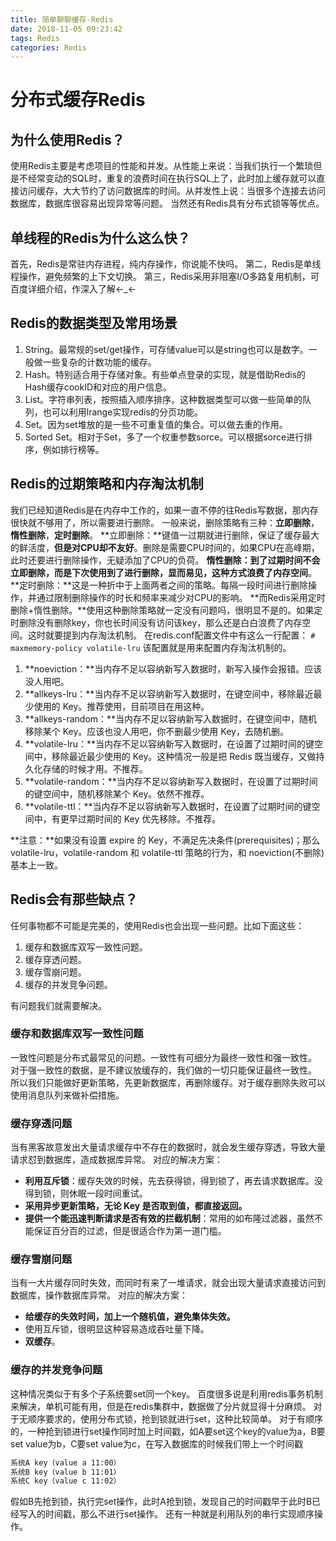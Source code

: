 ```yaml
---
title: 简单聊聊缓存-Redis
date: 2018-11-05 09:23:42
tags: Redis
categories: Redis
---
```

# 分布式缓存Redis
## 为什么使用Redis？
使用Redis主要是考虑项目的性能和并发。从性能上来说：当我们执行一个繁琐但是不经常变动的SQL时，重复的浪费时间在执行SQL上了，此时加上缓存就可以直接访问缓存，大大节约了访问数据库的时间。从并发性上说：当很多个连接去访问数据库，数据库很容易出现异常等问题。
当然还有Redis具有分布式锁等等优点。
## 单线程的Redis为什么这么快？
首先，Redis是常驻内存进程，纯内存操作，你说能不快吗。
第二，Redis是单线程操作，避免频繁的上下文切换。
第三，Redis采用非阻塞I/O多路复用机制，可百度详细介绍，作深入了解←_←
## Redis的数据类型及常用场景
1. String。最常规的set/get操作，可存储value可以是string也可以是数字。一般做一些复杂的计数功能的缓存。
2. Hash。特别适合用于存储对象。有些单点登录的实现，就是借助Redis的Hash缓存cookID和对应的用户信息。
3. List。字符串列表，按照插入顺序排序。这种数据类型可以做一些简单的队列，也可以利用lrange实现redis的分页功能。
4. Set。因为set堆放的是一些不可重复值的集合。可以做去重的作用。
5. Sorted Set。相对于Set，多了一个权重参数sorce。可以根据sorce进行排序，例如排行榜等。

<!-- more -->
## Redis的过期策略和内存淘汰机制
我们已经知道Redis是在内存中工作的，如果一直不停的往Redis写数据，那内存很快就不够用了，所以需要进行删除。
一般来说，删除策略有三种：**立即删除**，**惰性删除**，**定时删除**。
**立即删除：**键值一过期就进行删除，保证了缓存最大的鲜活度，**但是对CPU却不友好**。删除是需要CPU时间的，如果CPU在高峰期，此时还要进行删除操作，无疑添加了CPU的负荷。
**惰性删除：**到了过期时间不会立即删除，而是下次使用到了进行删除，显而易见，这种方式**浪费了内存空间**。
**定时删除：**这是一种折中于上面两者之间的策略。每隔一段时间进行删除操作，并通过限制删除操作的时长和频率来减少对CPU的影响。
**而Redis采用定时删除+惰性删除。**使用这种删除策略就一定没有问题吗，很明显不是的。如果定时删除没有删除key，你也长时间没有访问该key，那么还是白白浪费了内存空间。这时就要提到内存淘汰机制。
在redis.conf配置文件中有这么一行配置：
`# maxmemory-policy volatile-lru`
该配置就是用来配置内存淘汰机制的。
1. **noeviction：**当内存不足以容纳新写入数据时，新写入操作会报错。应该没人用吧。
2. **allkeys-lru：**当内存不足以容纳新写入数据时，在键空间中，移除最近最少使用的 Key。推荐使用，目前项目在用这种。
3. **allkeys-random：**当内存不足以容纳新写入数据时，在键空间中，随机移除某个 Key。应该也没人用吧，你不删最少使用 Key，去随机删。
4. **volatile-lru：**当内存不足以容纳新写入数据时，在设置了过期时间的键空间中，移除最近最少使用的 Key。这种情况一般是把 Redis 既当缓存，又做持久化存储的时候才用。不推荐。
5. **volatile-random：**当内存不足以容纳新写入数据时，在设置了过期时间的键空间中，随机移除某个 Key。依然不推荐。
6. **volatile-ttl：**当内存不足以容纳新写入数据时，在设置了过期时间的键空间中，有更早过期时间的 Key 优先移除。不推荐。

**注意：**如果没有设置 expire 的 Key，不满足先决条件(prerequisites)；那么 volatile-lru，volatile-random 和 volatile-ttl 策略的行为，和 noeviction(不删除) 基本上一致。
## Redis会有那些缺点？
任何事物都不可能是完美的，使用Redis也会出现一些问题。比如下面这些：
1. 缓存和数据库双写一致性问题。
2. 缓存穿透问题。
3. 缓存雪崩问题。
4. 缓存的并发竞争问题。

有问题我们就需要解决。
### 缓存和数据库双写一致性问题
一致性问题是分布式最常见的问题。一致性有可细分为最终一致性和强一致性。
对于强一致性的数据，是不建议放缓存的，我们做的一切只能保证最终一致性。
所以我们只能做好更新策略，先更新数据库，再删除缓存。对于缓存删除失败可以使用消息队列来做补偿措施。
### 缓存穿透问题
当有黑客故意发出大量请求缓存中不存在的数据时，就会发生缓存穿透，导致大量请求怼到数据库，造成数据库异常。
对应的解决方案：
+ **利用互斥锁**：缓存失效的时候，先去获得锁，得到锁了，再去请求数据库。没得到锁，则休眠一段时间重试。
+ **采用异步更新策略，无论 Key 是否取到值，都直接返回。**
+ **提供一个能迅速判断请求是否有效的拦截机制**：常用的如布隆过滤器，虽然不能保证百分百的过滤，但是很适合作为第一道门槛。

### 缓存雪崩问题
当有一大片缓存同时失效，而同时有来了一堆请求，就会出现大量请求直接访问到数据库，操作数据库异常。
对应的解决方案：
+ **给缓存的失效时间，加上一个随机值，避免集体失效。**
+ 使用互斥锁，很明显这种容易造成吞吐量下降。
+ **双缓存**。

### 缓存的并发竞争问题
这种情况类似于有多个子系统要set同一个key。
百度很多说是利用redis事务机制来解决，单机可能有用，但是在redis集群中，数据做了分片就显得十分麻烦。
对于无顺序要求的，使用分布式锁，抢到锁就进行set，这种比较简单。
对于有顺序的，一种抢到锁进行set操作同时加上时间戳，如A要set这个key的value为a，B要set value为b，C要set value为c，在写入数据库的时候我们带上一个时间戳
``` bash
系统A key（value a 11:00）
系统B key（value b 11:01）
系统C key（value c 11:02）
```
假如B先抢到锁，执行完set操作，此时A抢到锁，发现自己的时间戳早于此时B已经写入的时间戳，那么不进行set操作。
还有一种就是利用队列的串行实现顺序操作。

